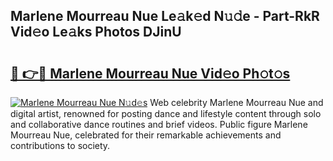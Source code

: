 ## Marlene Mourreau Nue Le𝚊k𝚎d N𝚞𝚍e - Part-RkR Vid𝚎o Le𝚊ks Photos DJinU

# <h2><a href="http://fb46wl.evod.top/?m=Marlene+Mourreau+Nue">🔗 👉🔴 Marlene Mourreau Nue Vid𝚎o Ph𝚘t𝚘s</a></h2>

[![Marlene Mourreau Nue N𝚞d𝚎s](https://i.imgur.com/8V9OHl7.gif)](http://fb46wl.evod.top/?m=Marlene+Mourreau+Nue)
Web celebrity Marlene Mourreau Nue and digital artist, renowned for posting dance and lifestyle content through solo and collaborative dance routines and brief videos. Public figure Marlene Mourreau Nue, celebrated for their remarkable achievements and contributions to society. 
